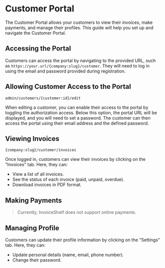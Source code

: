 # Customer Portal

The Customer Portal allows your customers to view their invoices, make payments, and manage their profiles. This guide will help you set up and navigate the Customer Portal.

## Accessing the Portal

Customers can access the portal by navigating to the provided URL, such as `https://your.url/{company:slug}/customer`. They will need to log in using the email and password provided during registration.

## Allowing Customer Access to the Portal

`admin/customers/{customer:id}/edit`

When editing a customer, you can enable their access to the portal by toggling the authorization access. Below this option, the portal URL will be displayed, and you will need to set a password. The customer can then access the portal using their email address and the defined password.

## Viewing Invoices

`{company:slug}/customer/invoices`

Once logged in, customers can view their invoices by clicking on the "Invoices" tab. Here, they can:

- View a list of all invoices.
- See the status of each invoice (paid, unpaid, overdue).
- Download invoices in PDF format.

## Making Payments

> Currently, InvoiceShelf does not support online payments.

## Managing Profile

Customers can update their profile information by clicking on the "Settings" tab. Here, they can:

- Update personal details (name, email, phone number).
- Change their password.
